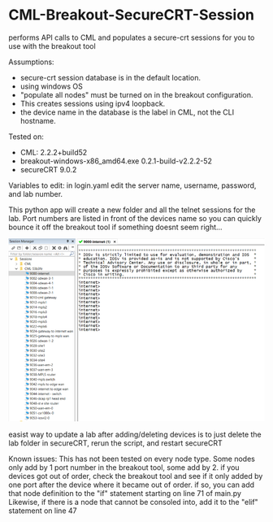 # CML-Breakout-SecureCRT-Session
performs API calls to CML and populates a secure-crt sessions for you to use with the breakout tool

Assumptions:
- secure-crt session database is in the default location. 
- using windows OS
- "populate all nodes" must be turned on in the breakout configuration. 
- This creates sessions using ipv4 loopback. 
- the device name in the database is the label in CML, not the CLI hostname. 

Tested on: 
- CML: 2.2.2+build52
- breakout-windows-x86_amd64.exe 0.2.1-build-v2.2.2-52
- secureCRT 9.0.2

Variables to edit:
in login.yaml edit the server name, username, password, and lab number. 

This python app will create a new folder and all the telnet sessions for the lab. 
Port numbers are listed in front of the devices name so you can quickly bounce it off the breakout tool if something doesnt seem right...

![alt text](https://github.com/M35a2/CML-Breakout-SecureCRT-Session/blob/main/Capture.PNG?raw=true)

easist way to update a lab after adding/deleting devices is to just delete the lab folder in secureCRT, rerun the script, and restart secureCRT

Known issues:
This has not been tested on every node type.
Some nodes only add by 1 port number in the breakout tool, some add by 2.
if you devices got out of order, check the breakout tool and see if it only added by one port after the device where it became out of order. 
if so, you can add that node definition to the "if" statement starting on line 71 of main.py
Likewise, if there is a node that cannot be consoled into, add it to the "elif" statement on line 47

